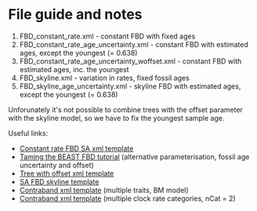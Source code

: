 # File guide and notes

1. FBD_constant_rate.xml - constant FBD with fixed ages
2. FBD_constant_rate_age_uncertainty.xml - constant FBD with estimated ages, except the youngest (= 0.638)
3. FBD_constant_rate_age_uncertainty_woffset.xml  - constant FBD with estimated ages, inc. the youngest
4. FBD_skyline.xml - variation in rates, fixed fossil ages
5. FBD_skyline_age_uncertainty.xml - skyline FBD with estimated ages, except the youngest (= 0.638)

Unforunately it's not possible to combine trees with the offset parameter with the skyline model, so we have to fix the youngest sample age. 

Useful links:

* [Constant rate FBD SA xml template](https://github.com/CompEvol/sampled-ancestors/blob/master/examples/bears.xml)
* [Taming the BEAST FBD tutorial](https://taming-the-beast.org/tutorials/FBD-tutorial/FBD-tutorial.pdf) (alternative parameterisation, fossil age uncertainty and offset)
* [Tree with offset xml template](https://bitbucket.org/bjoelle/fbd_study_code/src/master/brachiopods/empirical_input/beast_analyses/brachiopods_FBD_interval_ages.xml)
* [SA FBD skyline template](https://github.com/gavryushkina/sampled-ancestor-bdsky/blob/master/templates/SAFBDSKY.xml)
* [Contraband xml template](https://github.com/fkmendes/contraband/blob/master/examples/testing/BMPruneLikelihood.xml) (multiple traits, BM model)
* [Contraband xml template](https://github.com/fkmendes/contraband/blob/master/examples/testing/BMMVNShiftLikelihoodOneTrait_FBDTree_RateCatClock.xml) (multiple clock rate categories, nCat = 2)


